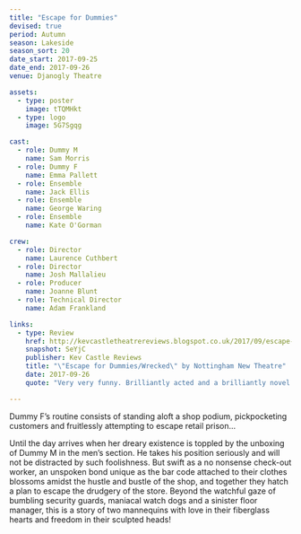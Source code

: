 ```yaml
---
title: "Escape for Dummies"
devised: true 
period: Autumn
season: Lakeside
season_sort: 20
date_start: 2017-09-25
date_end: 2017-09-26
venue: Djanogly Theatre

assets:
  - type: poster
    image: tTQMHkt
  - type: logo
    image: 5G7Sgqg

cast:
  - role: Dummy M
    name: Sam Morris 
  - role: Dummy F
    name: Emma Pallett
  - role: Ensemble
    name: Jack Ellis 
  - role: Ensemble
    name: George Waring
  - role: Ensemble
    name: Kate O'Gorman

crew:
  - role: Director
    name: Laurence Cuthbert
  - role: Director
    name: Josh Mallalieu
  - role: Producer
    name: Joanne Blunt
  - role: Technical Director
    name: Adam Frankland

links:
  - type: Review
    href: http://kevcastletheatrereviews.blogspot.co.uk/2017/09/escape-for-dummies-wrecked-by.html
    snapshot: SeYjC
    publisher: Kev Castle Reviews
    title: "\"Escape for Dummies/Wrecked\" by Nottingham New Theatre"
    date: 2017-09-26
    quote: "Very very funny. Brilliantly acted and a brilliantly novel script, and when there is no script as such, just noises, bringing out that comedy through physical theatre makes this comedy all the more special."

---
```


Dummy F’s routine consists of standing aloft a shop podium, pickpocketing customers and fruitlessly attempting to escape retail prison... 

Until the day arrives when her dreary existence is toppled by the unboxing of Dummy M in the men’s section. He takes his position seriously and will not be distracted by such foolishness. But swift as a no nonsense check-out worker, an unspoken bond unique as the bar code attached to their clothes blossoms amidst the hustle and bustle of the shop, and together they hatch a plan to escape the drudgery of the store. Beyond the watchful gaze of bumbling security guards, maniacal watch dogs and a sinister floor manager, this is a story of two mannequins with love in their fiberglass hearts and freedom in their sculpted heads!
